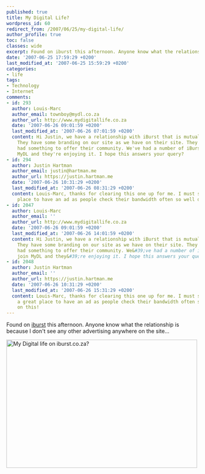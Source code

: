 ```yaml
---
published: true
title: My Digital Life?
wordpress_id: 60
redirect_from: /2007/06/25/my-digital-life/
author_profile: true
toc: false
classes: wide
excerpt: Found on iburst this afternoon. Anyone know what the relationship is because I don't see any other advertising anywhere on the site...
date: '2007-06-25 17:59:29 +0200'
last_modified_at: '2007-06-25 15:59:29 +0200'
categories:
- life
tags:
- Technology
- Internet
comments:
- id: 293
  author: Louis-Marc
  author_email: townboy@mydl.co.za
  author_url: http://www.mydigitallife.co.za
  date: '2007-06-26 09:01:59 +0200'
  last_modified_at: '2007-06-26 07:01:59 +0200'
  content: Hi Justin, we have a relationship with iBurst that is mutually reciprocal.
    They have some branding on our site as we have on their site. They felt that MyDL
    had something to offer their community. We've had a number of iBurst clients join
    MyDL and they're enjoying it. I hope this answers your query?
- id: 294
  author: Justin Hartman
  author_email: justin@hartman.me
  author_url: https://justin.hartman.me
  date: '2007-06-26 10:31:29 +0200'
  last_modified_at: '2007-06-26 08:31:29 +0200'
  content: Louis-Marc, thanks for clearing this one up for me. I must say it's a great
    place to have an ad as people check their bandwidth often so well done on this!
- id: 2047
  author: Louis-Marc
  author_email: ''
  author_url: http://www.mydigitallife.co.za
  date: '2007-06-26 09:01:59 +0200'
  last_modified_at: '2007-06-26 14:01:59 +0200'
  content: Hi Justin, we have a relationship with iBurst that is mutually reciprocal.
    They have some branding on our site as we have on their site. They felt that MyDL
    had something to offer their community. We&#39;ve had a number of iBurst clients
    join MyDL and they&#39;re enjoying it. I hope this answers your query?
- id: 2048
  author: Justin Hartman
  author_email: ''
  author_url: https://justin.hartman.me
  date: '2007-06-26 10:31:29 +0200'
  last_modified_at: '2007-06-26 15:31:29 +0200'
  content: Louis-Marc, thanks for clearing this one up for me. I must say it&#39;s
    a great place to have an ad as people check their bandwidth often so well done
    on this!
---
```

Found on <a href="http://www.iburst.co.za">iburst</a> this afternoon. Anyone know what the relationship is because I don't see any other advertising anywhere on the site...

<a href="http://www.flickr.com/photos/justinhartman/622696607/" title="Photo Sharing"><img src="http://farm2.static.flickr.com/1373/622696607_8949a4b6d0.jpg" width="500" height="336" alt="My Digital life on iburst.co.za?" /></a>
